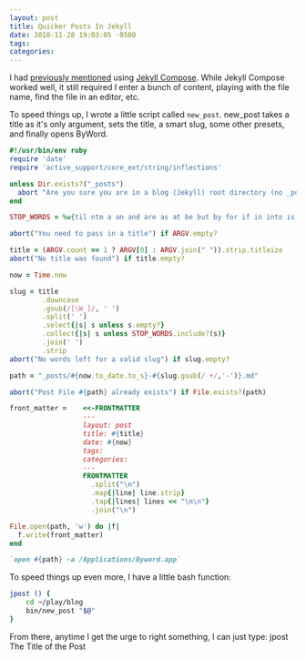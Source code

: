 ```yaml
---
layout: post
title: Quicker Posts In Jekyll
date: 2018-11-28 19:03:05 -0500
tags:
categories:
---
```


I had [previously mentioned](https://scottw.com/news-to-me-1) using [Jekyll Compose](https://github.com/jekyll/jekyll-compose). While Jekyll Compose worked well, it still required I enter a bunch of content, playing with the file name, find the file in an editor, etc. 

To speed things up, I wrote a little script called `new_post`. new_post takes a title as it's only argument, sets the title, a smart slug, some other presets, and finally opens ByWord. 

```ruby
#!/usr/bin/env ruby
require 'date'
require 'active_support/core_ext/string/inflections'

unless Dir.exists?("_posts")
  abort "Are you sure you are in a blog (Jekyll) root directory (no _posts directory)?"
end

STOP_WORDS = %w{til ntm a an and are as at be but by for if in into is it no of on or such that the their then there these they this to s was will with}

abort("You need to pass in a title") if ARGV.empty?

title = (ARGV.count == 1 ? ARGV[0] : ARGV.join(" ")).strip.titleize
abort("No title was found") if title.empty?

now = Time.now

slug = title
        .downcase
        .gsub(/[\W_]/, ' ')
        .split(' ')
        .select{|s| s unless s.empty?}
        .collect{|s| s unless STOP_WORDS.include?(s)}
        .join(' ')
        .strip
abort("No words left for a valid slug") if slug.empty?

path = "_posts/#{now.to_date.to_s}-#{slug.gsub(/ +/,'-')}.md"

abort("Post File #{path} already exists") if File.exists?(path)

front_matter =    <<-FRONTMATTER
                  ---
                  layout: post
                  title: #{title}
                  date: #{now}
                  tags:
                  categories:
                  ---
                  FRONTMATTER
                    .split("\n")
                    .map{|line| line.strip}
                    .tap{|lines| lines << "\n\n"}
                    .join("\n")

File.open(path, 'w') do |f|
  f.write(front_matter)
end

`open #{path} -a /Applications/Byword.app`
```


To speed things up even more, I have a little bash function:

```bash
jpost () {
	cd ~/play/blog
	bin/new_post "$@"
}
```

From there, anytime I get the urge to right something, I can just type: jpost The Title of the Post
